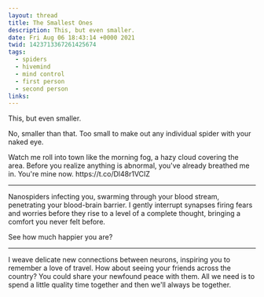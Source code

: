 ```yaml
---
layout: thread
title: The Smallest Ones
description: This, but even smaller.
date: Fri Aug 06 18:43:14 +0000 2021
twid: 1423713367261425674
tags:
  - spiders
  - hivemind
  - mind control
  - first person
  - second person
links:
---
```

<article class="thread">
<section class="tweet">
<p>This, but even smaller.</p>
<p>No, smaller than that. Too small to make out any individual spider with your naked eye.</p>
<p>Watch me roll into town like the morning fog, a hazy cloud covering the area. Before you realize anything is abnormal, you've already breathed me in. You're mine now. https://t.co/Dl48r1VCIZ</p>
</section>
<hr class="tweet_sep">
<section class="tweet">
<p>Nanospiders infecting you, swarming through your blood stream, penetrating your blood-brain barrier. I gently interrupt synapses firing fears and worries before they rise to a level of a complete thought, bringing a comfort you never felt before.</p>
<p>See how much happier you are?</p>
</section>
<hr class="tweet_sep">
<section class="tweet">
<p>I weave delicate new connections between neurons, inspiring you to remember a love of travel. How about seeing your friends across the country? You could share your newfound peace with them. All we need is to spend a little quality time together and then we'll always be together.</p>
</section>
</article>
